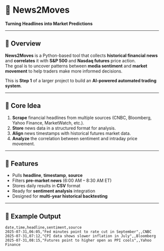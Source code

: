 # 📰 News2Moves  
**Turning Headlines into Market Predictions**

---

## 📌 Overview
**News2Moves** is a Python-based tool that collects **historical financial news** and **correlates** it with **S&P 500** and **Nasdaq futures** price action.  
The goal is to uncover patterns between **media sentiment** and **market movement** to help traders make more informed decisions.

This is **Step 1** of a larger project to build an **AI-powered automated trading system**.

---

## 🎯 Core Idea
1. **Scrape** financial headlines from multiple sources (CNBC, Bloomberg, Yahoo Finance, MarketWatch, etc.).
2. **Store** news data in a structured format for analysis.
3. **Align** news timestamps with historical futures market data.
4. **Analyze** the correlation between sentiment and intraday price movement.

---

## 🚀 Features
- Pulls **headline**, **timestamp**, **source**
- Filters **pre-market news** (6:00 AM – 8:30 AM ET)
- Stores daily results in **CSV** format
- Ready for **sentiment analysis** integration
- Designed for **multi-year historical backtesting**

---

## 📂 Example Output
```csv
date,time,headline,sentiment,source
2025-07-31,06:05,"Fed minutes point to rate cut in September",,CNBC
2025-07-31,07:12,"CPI data shows slower inflation in July",,Bloomberg
2025-07-31,08:15,"Futures point to higher open as PPI cools",,Yahoo Finance
